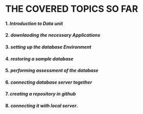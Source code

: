 # THE COVERED TOPICS SO FAR
#### 1. *Introduction to Data unit*
#### 2. *downlaoding the necessary Applications*
#### 3. *setting up the database Environment*
#### 4.  *restoring a sample database*
#### 5. *performing assessment of the database*
#### 6. *connecting database server together*
#### 7. *creating a repository in github*
#### 8. *connecting it with local server*.

